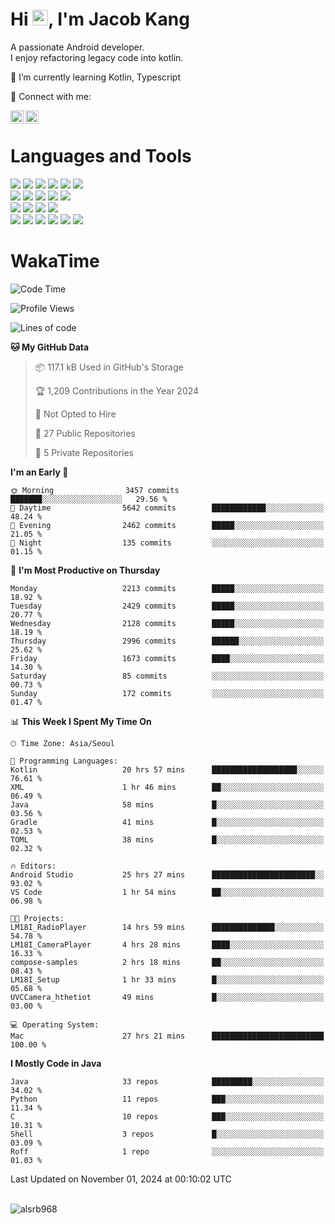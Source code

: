 # Hi <img src="https://media.giphy.com/media/hvRJCLFzcasrR4ia7z/giphy.gif" width="25px">, I'm Jacob Kang
A passionate Android developer.
</br>
I enjoy refactoring legacy code into kotlin.

🌱 I’m currently learning Kotlin, Typescript

🤝 Connect with me:

<a href="https://www.linkedin.com/in/minkyu-kang-b7477b1b2/"><img align="left" src="https://raw.githubusercontent.com/yushi1007/yushi1007/main/images/linkedin.svg" alt="Minkyu Kang | LinkedIn" width="21px"/></a>
<a href="https://www.instagram.com/_jacob_kang/"><img align="left" src="https://raw.githubusercontent.com/yushi1007/yushi1007/main/images/instagram.svg" alt="Jacob Kang | Instagram" width="21px"/></a>

</br>

# Languages and Tools

<div align="left">
<img src="https://img.shields.io/badge/java-007396?logo=java&logoColor=white"/>
<img src="https://img.shields.io/badge/kotlin-7F52FF?logo=kotlin&logoColor=white"/>
<img src="https://img.shields.io/badge/python-3776AB?logo=python&logoColor=white"/>
<img src="https://img.shields.io/badge/bash shell-4EAA25?logo=gnubash&logoColor=white"/>
<img src="https://img.shields.io/badge/c-A8B9CC?logo=c&logoColor=white"/>
<img src="https://img.shields.io/badge/c++-00599C?logo=c%2b%2b&logoColor=white"/>
</div>
<div align="left">
<img src="https://img.shields.io/badge/git-F05032?logo=git&logoColor=white"/>
<img src="https://img.shields.io/badge/github-181717?logo=github&logoColor=white"/>
<img src="https://img.shields.io/badge/mysql-4479A1?logo=mysql&logoColor=white"/>
<img src="https://img.shields.io/badge/sqlite-003B57?logo=sqlite&logoColor=white"/>
<img src="https://img.shields.io/badge/amazon AWS-232F3E?logo=amazonaws&logoColor=white"/>
</div>
<div align="left">
<img src="https://img.shields.io/badge/android-3DDC84?logo=android&logoColor=white"/>
<img src="https://img.shields.io/badge/linux-FCC624?logo=linux&logoColor=white"/>
<img src="https://img.shields.io/badge/flask-000000?logo=flask&logoColor=white"/>
<img src="https://img.shields.io/badge/arduino-00979D?logo=arduino&logoColor=white"/>
</div>
<div align="left">
<img src="https://img.shields.io/badge/slack-4A154B?logo=slack&logoColor=white"/>
<img src="https://img.shields.io/badge/notion-000000?logo=notion&logoColor=white"/>
<img src="https://img.shields.io/badge/jira-0052CC?logo=jira&logoColor=white"/>
<img src="https://img.shields.io/badge/postman-FF6C37?logo=postman&logoColor=white"/>
<img src="https://img.shields.io/badge/intellij-000000?logo=intellijidea&logoColor=white"/>
<img src="https://img.shields.io/badge/pycharm-000000?logo=pycharm&logoColor=white"/>
</div>

# WakaTime

<!--START_SECTION:waka-->
![Code Time](http://img.shields.io/badge/Code%20Time-4%2C324%20hrs%2013%20mins-blue)

![Profile Views](http://img.shields.io/badge/Profile%20Views-0-blue)

![Lines of code](https://img.shields.io/badge/From%20Hello%20World%20I%27ve%20Written-5.6%20million%20lines%20of%20code-blue)

**🐱 My GitHub Data** 

> 📦 117.1 kB Used in GitHub's Storage 
 > 
> 🏆 1,209 Contributions in the Year 2024
 > 
> 🚫 Not Opted to Hire
 > 
> 📜 27 Public Repositories 
 > 
> 🔑 5 Private Repositories 
 > 
**I'm an Early 🐤** 

```text
🌞 Morning                3457 commits        ███████░░░░░░░░░░░░░░░░░░   29.56 % 
🌆 Daytime                5642 commits        ████████████░░░░░░░░░░░░░   48.24 % 
🌃 Evening                2462 commits        █████░░░░░░░░░░░░░░░░░░░░   21.05 % 
🌙 Night                  135 commits         ░░░░░░░░░░░░░░░░░░░░░░░░░   01.15 % 
```
📅 **I'm Most Productive on Thursday** 

```text
Monday                   2213 commits        █████░░░░░░░░░░░░░░░░░░░░   18.92 % 
Tuesday                  2429 commits        █████░░░░░░░░░░░░░░░░░░░░   20.77 % 
Wednesday                2128 commits        █████░░░░░░░░░░░░░░░░░░░░   18.19 % 
Thursday                 2996 commits        ██████░░░░░░░░░░░░░░░░░░░   25.62 % 
Friday                   1673 commits        ████░░░░░░░░░░░░░░░░░░░░░   14.30 % 
Saturday                 85 commits          ░░░░░░░░░░░░░░░░░░░░░░░░░   00.73 % 
Sunday                   172 commits         ░░░░░░░░░░░░░░░░░░░░░░░░░   01.47 % 
```


📊 **This Week I Spent My Time On** 

```text
🕑︎ Time Zone: Asia/Seoul

💬 Programming Languages: 
Kotlin                   20 hrs 57 mins      ███████████████████░░░░░░   76.61 % 
XML                      1 hr 46 mins        ██░░░░░░░░░░░░░░░░░░░░░░░   06.49 % 
Java                     58 mins             █░░░░░░░░░░░░░░░░░░░░░░░░   03.56 % 
Gradle                   41 mins             █░░░░░░░░░░░░░░░░░░░░░░░░   02.53 % 
TOML                     38 mins             █░░░░░░░░░░░░░░░░░░░░░░░░   02.32 % 

🔥 Editors: 
Android Studio           25 hrs 27 mins      ███████████████████████░░   93.02 % 
VS Code                  1 hr 54 mins        ██░░░░░░░░░░░░░░░░░░░░░░░   06.98 % 

🐱‍💻 Projects: 
LM18I_RadioPlayer        14 hrs 59 mins      ██████████████░░░░░░░░░░░   54.78 % 
LM18I_CameraPlayer       4 hrs 28 mins       ████░░░░░░░░░░░░░░░░░░░░░   16.33 % 
compose-samples          2 hrs 18 mins       ██░░░░░░░░░░░░░░░░░░░░░░░   08.43 % 
LM18I_Setup              1 hr 33 mins        █░░░░░░░░░░░░░░░░░░░░░░░░   05.68 % 
UVCCamera_hthetiot       49 mins             █░░░░░░░░░░░░░░░░░░░░░░░░   03.00 % 

💻 Operating System: 
Mac                      27 hrs 21 mins      █████████████████████████   100.00 % 
```

**I Mostly Code in Java** 

```text
Java                     33 repos            █████████░░░░░░░░░░░░░░░░   34.02 % 
Python                   11 repos            ███░░░░░░░░░░░░░░░░░░░░░░   11.34 % 
C                        10 repos            ███░░░░░░░░░░░░░░░░░░░░░░   10.31 % 
Shell                    3 repos             █░░░░░░░░░░░░░░░░░░░░░░░░   03.09 % 
Roff                     1 repo              ░░░░░░░░░░░░░░░░░░░░░░░░░   01.03 % 
```




 Last Updated on November 01, 2024 at 00:10:02 UTC
<!--END_SECTION:waka-->

</br>

<div align="left">
<img align="left" src="https://github-readme-stats.vercel.app/api/top-langs?username=alsrb968&show_icons=true&locale=en&layout=compact&theme=dark" alt="alsrb968" />
</div>
